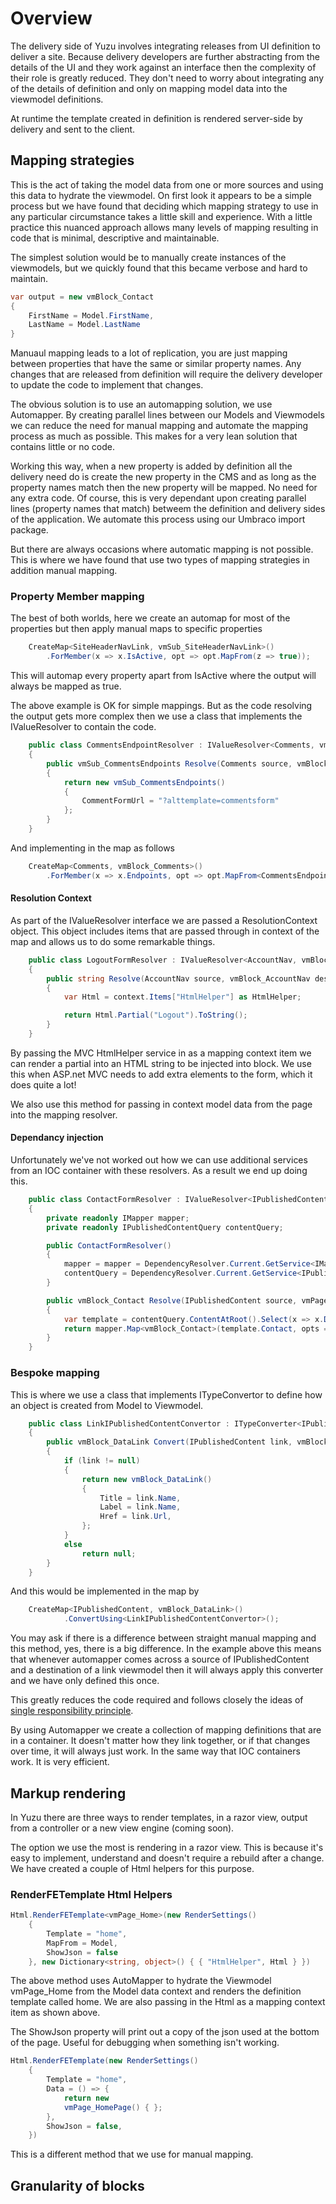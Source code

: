 # Overview

The delivery side of Yuzu involves integrating releases from UI definition to deliver a site. Because delivery developers are further abstracting from the details of the UI and they work against an interface then the complexity of their role is greatly reduced. They don't need to worry about integrating any of the details of definition and only on mapping model data into the viewmodel definitions.

At runtime the template created in definition is rendered server-side by delivery and sent to the client. 

## Mapping strategies

This is the act of taking the model data from one or more sources and using this data to hydrate the viewmodel. On first look it appears to be a simple process but we have found that deciding which mapping strategy to use in any particular circumstance takes a little skill and experience. With a little practice this nuanced approach allows many levels of mapping resulting in code that is minimal, descriptive and maintainable. 

The simplest solution would be to manually create instances of the viewmodels, but we quickly found that this became verbose and hard to maintain.  

``` c#
var output = new vmBlock_Contact
{
    FirstName = Model.FirstName,
    LastName = Model.LastName
}
```

Manuaul mapping leads to a lot of replication, you are just mapping between properties that have the same or similar property names. Any changes that are released from definition will require the delivery developer to update the code to implement that changes. 

The obvious solution is to use an automapping solution, we use Automapper. By creating parallel lines between our Models and Viewmodels we can reduce the need for manual mapping and automate the mapping process as much as possible. This makes for a very lean solution that contains little or no code. 

Working this way, when a new property is added by definition all the delivery need do is create the new property in the CMS and as long as the property names match then the new property will be mapped. No need for any extra code. Of course, this is very dependant upon creating parallel lines (property names that match) betweem the definition and delivery sides of the application. We automate this process using our Umbraco import package.

But there are always occasions where automatic mapping is not possible. This is where we have found that use two types of mapping strategies in addition manual mapping. 

### Property Member mapping 

The best of both worlds, here we create an automap for most of the properties but then apply manual maps to specific properties

``` c#
    CreateMap<SiteHeaderNavLink, vmSub_SiteHeaderNavLink>()
        .ForMember(x => x.IsActive, opt => opt.MapFrom(z => true));
```

This will automap every property apart from IsActive where the output will always be mapped as true. 

The above example is OK for simple mappings. But as the code resolving the output gets more complex then we use a class that implements the IValueResolver to contain the code.

``` c#
    public class CommentsEndpointResolver : IValueResolver<Comments, vmBlock_Comments, vmSub_CommentsEndpoints>
    {
        public vmSub_CommentsEndpoints Resolve(Comments source, vmBlock_Comments destination, vmSub_CommentsEndpoints destMember, ResolutionContext context)
        {
            return new vmSub_CommentsEndpoints()
            {
                CommentFormUrl = "?alttemplate=commentsform"
            };
        }
    }
```

And implementing in the map as follows

``` c#
    CreateMap<Comments, vmBlock_Comments>()
        .ForMember(x => x.Endpoints, opt => opt.MapFrom<CommentsEndpointResolver>());
```

#### Resolution Context

As part of the IValueResolver interface we are passed a ResolutionContext object. This object includes items that are passed through in context of the map and allows us to do some remarkable things. 

``` c#
    public class LogoutFormResolver : IValueResolver<AccountNav, vmBlock_AccountNav, string>
    {
        public string Resolve(AccountNav source, vmBlock_AccountNav destination, string destMember, ResolutionContext context)
        {
            var Html = context.Items["HtmlHelper"] as HtmlHelper;

            return Html.Partial("Logout").ToString();
        }
    }
```

By passing the MVC HtmlHelper service in as a mapping context item we can render a partial into an HTML string to be injected into block. We use this when ASP.net MVC needs to add extra elements to the form, which it does quite a lot!

We also use this method for passing in context model data from the page into the mapping resolver.

#### Dependancy injection

Unfortunately we've not worked out how we can use additional services from an IOC container with these resolvers. As a result we end up doing this. 

``` c#
    public class ContactFormResolver : IValueResolver<IPublishedContent, vmPage_SectionGridPage, vmBlock_Contact>
    {
        private readonly IMapper mapper;
        private readonly IPublishedContentQuery contentQuery;

        public ContactFormResolver()
        {
            mapper = mapper = DependencyResolver.Current.GetService<IMapper>();
            contentQuery = DependencyResolver.Current.GetService<IPublishedContentQuery>();
        }

        public vmBlock_Contact Resolve(IPublishedContent source, vmPage_SectionGridPage destination, vmBlock_Contact destMember, ResolutionContext context)
        {
            var template = contentQuery.ContentAtRoot().Select(x => x.Descendant<Template>()).FirstOrDefault();
            return mapper.Map<vmBlock_Contact>(template.Contact, opts => opts.Items["HtmlHelper"] = context.Items["HtmlHelper"]);
        }
    }
```

### Bespoke mapping

This is where we use a class that implements ITypeConvertor to define how an object is created from Model to Viewmodel. 

``` c#
    public class LinkIPublishedContentConvertor : ITypeConverter<IPublishedContent, vmBlock_DataLink>
    {
        public vmBlock_DataLink Convert(IPublishedContent link, vmBlock_DataLink destination, ResolutionContext context)
        {
            if (link != null)
            {
                return new vmBlock_DataLink()
                {
                    Title = link.Name,
                    Label = link.Name,
                    Href = link.Url,
                };
            }
            else
                return null;
        }
    }
```

And this would be implemented in the map by

``` c#
    CreateMap<IPublishedContent, vmBlock_DataLink>()
            .ConvertUsing<LinkIPublishedContentConvertor>();
```

You may ask if there is a difference between straight manual mapping and this method, yes, there is a big difference. In the example above this means that whenever automapper comes across a source of IPublishedContent and a destination of a link viewmodel then it will always apply this converter and we have only defined this once.

This greatly reduces the code required and follows closely the ideas of [single responsibility principle](https://en.wikipedia.org/wiki/Single_responsibility_principle).

By using Automapper we create a collection of mapping definitions that are in a container. It doesn't matter how they link together, or if that changes over time, it will always just work. In the same way that IOC containers work. It is very efficient. 

## Markup rendering

In Yuzu there are three ways to render templates, in a razor view, output from a controller or a new view engine (coming soon).

The option we use the most is rendering in a razor view. This is because it's easy to implement, understand and doesn't require a rebuild after a change. We have created a couple of Html helpers for this purpose. 

### RenderFETemplate Html Helpers

``` c#
Html.RenderFETemplate<vmPage_Home>(new RenderSettings()
    {
        Template = "home",
        MapFrom = Model,
        ShowJson = false
    }, new Dictionary<string, object>() { { "HtmlHelper", Html } })
```

The above method uses AutoMapper to hydrate the Viewmodel vmPage_Home from the Model data context and renders the definition template called home. We are also passing in the Html as a mapping context item as shown above. 

The ShowJson property will print out a copy of the json used at the bottom of the page. Useful for debugging when something isn't working.

``` c#
Html.RenderFETemplate(new RenderSettings()
    {
        Template = "home",
        Data = () => {
            return new
            vmPage_HomePage() { };
        },
        ShowJson = false,
    })
```

This is a different method that we use for manual mapping.

## Granularity of blocks